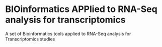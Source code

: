# **BIO**informatics **APP**lied to **RNA**-Seq analysis for transcriptomics
A set of Bioinformatics tools applied to RNA-Seq analysis for Transcriptomics studies
